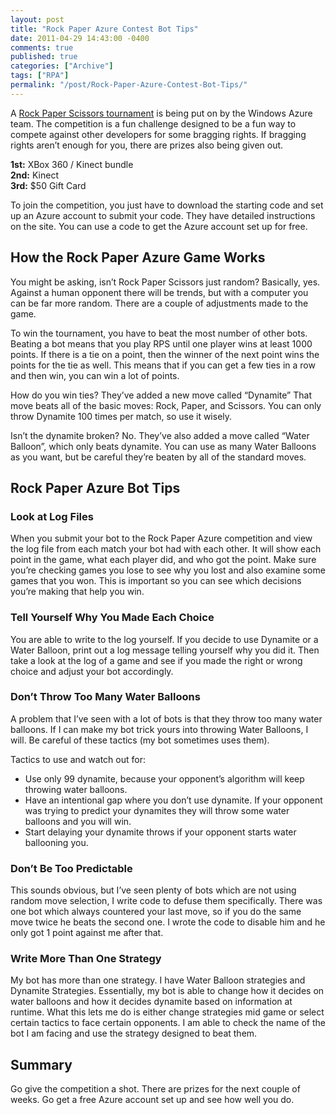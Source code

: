```yaml
---
layout: post
title: "Rock Paper Azure Contest Bot Tips"
date: 2011-04-29 14:43:00 -0400
comments: true
published: true
categories: ["Archive"]
tags: ["RPA"]
permalink: "/post/Rock-Paper-Azure-Contest-Bot-Tips/"
---
```

<!-- more -->



<p>A <a href="http://www.rockpaperazure.com/" target="_blank">Rock Paper Scissors tournament</a> is being put on by the Windows Azure team. The competition is a fun challenge designed to be a fun way to compete against other developers for some bragging rights. If bragging rights aren’t enough for you, there are prizes also being given out. </p>  <p><strong>1st:</strong> XBox 360 / Kinect bundle    <br><strong>2nd:</strong> Kinect    <br><strong>3rd:</strong> $50 Gift Card</p>  <p>To join the competition, you just have to download the starting code and set up an Azure account to submit your code. They have detailed instructions on the site. You can use a code to get the Azure account set up for free.</p>  <h2>How the Rock Paper Azure Game Works</h2>  <p>You might be asking, isn’t Rock Paper Scissors just random? Basically, yes. Against a human opponent there will be trends, but with a computer you can be far more random. There are a couple of adjustments made to the game. </p>  <p>To win the tournament, you have to beat the most number of other bots. Beating a bot means that you play RPS until one player wins at least 1000 points. If there is a tie on a point, then the winner of the next point wins the points for the tie as well. This means that if you can get a few ties in a row and then win, you can win a lot of points.</p>  <p>How do you win ties? They’ve added a new move called “Dynamite” That move beats all of the basic moves: Rock, Paper, and Scissors. You can only throw Dynamite 100 times per match, so use it wisely.</p>  <p>Isn’t the dynamite broken? No. They’ve also added a move called “Water Balloon”, which only beats dynamite. You can use as many Water Balloons as you want, but be careful they’re beaten by all of the standard moves.</p>  <h2></h2>  <h2>Rock Paper Azure Bot Tips</h2>  <h3></h3>  <h3>Look at Log Files</h3>  <p>When you submit your bot to the Rock Paper Azure competition and view the log file from each match your bot had with each other. It will show each point in the game, what each player did, and who got the point. Make sure you’re checking games you lose to see why you lost and also examine some games that you won. This is important so you can see which decisions you’re making that help you win.</p>  <h3></h3>  <h3>Tell Yourself Why You Made Each Choice</h3>  <p>You are able to write to the log yourself. If you decide to use Dynamite or a Water Balloon, print out a log message telling yourself why you did it. Then take a look at the log of a game and see if you made the right or wrong choice and adjust your bot accordingly.</p>  <h3>Don’t Throw Too Many Water Balloons</h3>  <p>A problem that I’ve seen with a lot of bots is that they throw too many water balloons. If I can make my bot trick yours into throwing Water Balloons, I will. Be careful of these tactics (my bot sometimes uses them).</p>  <p>Tactics to use and watch out for:</p>  <ul>   <li>Use only 99 dynamite, because your opponent’s algorithm will keep throwing water balloons.</li>    <li>Have an intentional gap where you don’t use dynamite. If your opponent was trying to predict your dynamites they will throw some water balloons and you will win.</li>    <li>Start delaying your dynamite throws if your opponent starts water ballooning you.</li> </ul>  <h3>Don’t Be Too Predictable</h3>  <p>This sounds obvious, but I’ve seen plenty of bots which are not using random move selection, I write code to defuse them specifically. There was one bot which always countered your last move, so if you do the same move twice he beats the second one. I wrote the code to disable him and he only got 1 point against me after that.</p>  <h3>Write More Than One Strategy</h3>  <p>My bot has more than one strategy. I have Water Balloon strategies and Dynamite Strategies. Essentially, my bot is able to change how it decides on water balloons and how it decides dynamite based on information at runtime. What this lets me do is either change strategies mid game or select certain tactics to face certain opponents. I am able to check the name of the bot I am facing and use the strategy designed to beat them.</p>  <h2>Summary</h2>  <p>Go give the competition a shot. There are prizes for the next couple of weeks. Go get a free Azure account set up and see how well you do.</p>
